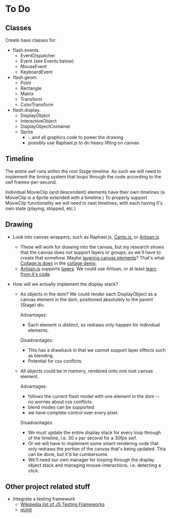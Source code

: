 To Do
=====
 
Classes
-------

Create base classes for:

*   flash.events.
    *   EventDispatcher
    *   Event (see Events below)
    *   MouseEvent
    *   KeyboardEvent
*   flash.geom.
    *   Point
    *   Rectangle
    *   Matrix
    *   Transform
    *	ColorTransform
*   flash.display.
    *   DisplayObject
    *   InteractiveObject
    *   DisplayObjectContainer
    *   Sprite
        *   ...and all graphics code to power the drawing
        *   possibly use Raphael.js to do heavy lifting on canvas

Timeline
--------

The entire swf runs within the root Stage timeline. As such we will need to
implement the timing system that loops through the code according to the swf
frames-per-second.

Individual MovieClip (and descendent) elements have their own timelines (a
MovieClip is a Sprite extended with a timeline.) To properly support MovieClip
functionality we will need to nest timelines, with each having it's own state
(playing, stopped, etc.)

Drawing
-------

*   Look into canvas wrappers, such as Raphael.js,
    [Canto.js](http://code.google.com/p/canto-js/), or
    [Artisan.js](http://artisanjs.com/)
    *   These will work for drawing into the canvas, but my research shows that
        the canvas does not support layers or groups, so we'll have to create
        that somehow. Maybe [layering canvas elements](http://stackoverflow.com/questions/3008635/html5-canvas-element-multiple-layers/3008863#3008863)?
        That's what [Collage.js does](http://radikalfx.com/files/collage/jcollage.js) in
        the [collage demo](http://radikalfx.com/2009/10/16/canvas-collage/).
    *   [Artisan.js](http://artisanjs.com/) supports [layers](http://www.luzcannon.com/article/layers-artisan-js).
        We could use Artisan, or at least [learn from it's code](http://github.com/davidbrooks/Artisan).

*   How will we actually implement the display stack?
    *   As objects in the dom? We could render each DisplayObject as a canvas
        element in the dom, positioned absolutely to the parent (Stage) div.

        Advantages:

        *   Each element is distinct, so redraws only happen for individual
            elements.

        Disadvantages:

        *   This has a drawback in that we cannot support layer effects such as
            blending.
        *   Potential for css conflicts.

    *   All objects could be in memory, rendered onto one root canvas element.

        Advantages:

        *   follows the current flash model with one element in the dom -- no
            worries about css conflicts.
        *   blend modes can be supported
        *   we have complete control over every pixel.

        Disadvantages:

        *   We must update the entire display stack for every loop through
            of the timeline, i.e. 30 x per second for a 30fps swf.
        *   Or we will have to implement some smart-rendering code that only
            redraws the portion of the canvas that's being updated. This can
            be done, but it'd be cumbersome.
        *   We'll need our own manager for looping through the display object
            stack and managing mouse-interactions, i.e. detecting a click.

Other project related stuff
---------------------------

*   Integrate a testing framework
    *   [Wikipedia list of JS Testing Frameworks](http://en.wikipedia.org/wiki/List_of_unit_testing_frameworks#JavaScript)
    *   [qUnit](http://docs.jquery.com/Qunit)

